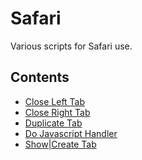 # Safari
Various scripts for Safari use.

## Contents

- [Close Left Tab](./Close%20Left%20Tab.applescript)
- [Close Right Tab](./Close%20Right%20Tab.applescript)
- [Duplicate Tab](./Duplicate%20Tab.applescript)
- [Do Javascript Handler](./Do%20Javascript%20Handler.applescript)
- [Show|Create Tab][225bf283]



[225bf283]: ./Show|Create-Tab.applescript
